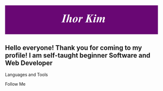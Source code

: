 [![Header](https://github.com/IhorKim/IhorKim/blob/main/assets/pct.png)](https://www.facebook.com/profile.php?id=100078919287579)

## Hello everyone! Thank you for coming to my profile! I am self-taught beginner Software and Web Developer

Languages and Tools

Follow Me